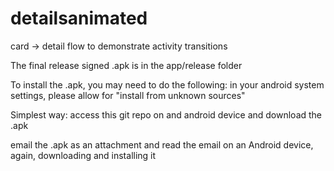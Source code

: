# detailsanimated
card  -> detail flow to demonstrate activity transitions 

The final release signed .apk is in the app/release folder

To install the .apk, you may need to do the following:
in your android system settings, please allow for "install from unknown sources" 


Simplest way:
access this git repo on and android device and download the .apk


email the .apk as an attachment and read the email on an Android device, again, downloading and installing it





